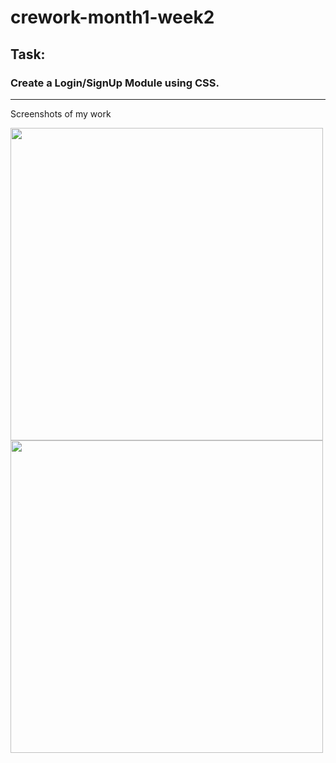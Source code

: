 <h1>crework-month1-week2</h1>

<h2>Task:</h2>
<h3>Create a Login/SignUp Module using CSS.</h3>
<div>
<hr />
<p>Screenshots of my work</p>
<img height="500px" src="https://user-images.githubusercontent.com/90172730/182023006-1e6d45d8-7dcc-4d5f-b28a-c72ee0daf951.png" />
<img height="500px" src="https://user-images.githubusercontent.com/90172730/182023033-a601f7ef-dd22-4127-bcf4-1f40a0c44416.png" />
</div>


